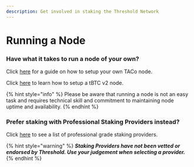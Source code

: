 ```yaml
---
description: Get involved in staking the Threshold Network
---
```


# Running a Node

### Have what it takes to run a node of your own?

Click [here](../taco-node-setup/) for a guide on how to setup your own TACo node.

Click [here](../tbtc-v2-node-setup/) to learn how to setup a tBTC v2 node.

{% hint style="info" %}
Please be aware that running a node is not an easy task and requires technical skill and commitment to maintaining node uptime and availability.
{% endhint %}

### Prefer staking with Professional Staking Providers instead?

Click [here](../staking-providers.md) to see a list of professional grade staking providers.

{% hint style="warning" %}
_**Staking Providers have not been vetted or endorsed by Threshold. Use your judgement when selecting a provider.**_
{% endhint %}
